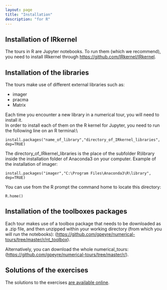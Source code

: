 ```yaml
---
layout: page
title: "Installation"
description: "for R"
---
```


Installation of IRkernel
------------

The tours in R are Jupyter notebooks. To run them (which we recommend), you need to install IRkernel through https://github.com/IRkernel/IRkernel.


Installation of the libraries
------------

The tours make use of different external libraries such as:

* imager
* pracma
* Matrix

Each time you encounter a new library in a numerical tour, you will need to install it.\
In order to install each of them on the R kernel for Jupyter, you need to run the following line on an R terminal:\
```
install.packages("name_of_library","directory_of_IRkernel_libraries", dep=TRUE)
```

The directory_of_IRkernel_libraries is the place of the subfolder R\library inside the installation folder of Anaconda3 on your computer.
Example of the installation of imager:
```
install.packages("imager","C:\Program Files\Anaconda3\R\library", dep=TRUE)
```

You can use from the R prompt the command home to locate this directory:
```
R.home()
```

Installation of the toolboxes packages
------------

Each tour makes use of a toolbox package that needs to be downloaded as a .zip file, and then unzipped within your working directory (from which you will run the notebooks): (https://github.com/gpeyre/numerical-tours/tree/master/r/nt_toolbox).

Alternatively, you can download the whole numerical_tours: (https://github.com/gpeyre/numerical-tours/tree/master/r/).


Solutions of the exercises
------------

The solutions to the exercises [are available online](https://github.com/gpeyre/numerical-tours/tree/master/r/nt_solutions).
